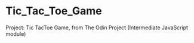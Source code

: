 # Tic_Tac_Toe_Game
Project: Tic TacToe Game, from The Odin Project (Intermediate JavaScript module)
